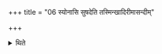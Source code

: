 +++
title = "06 स्योनासि सुषदेति तस्मिन्खादिरीमासन्दीम्"

+++

<details><summary>थिते</summary>

स्योनासि सुषदेति तस्मिन्खादिरीमासन्दीं प्रतिष्ठाप्य क्षत्रस्य नाभिरसीति तस्यां कृत्त्यधीवासमास्तीर्यावनहनि विशि मा दृंहेत्यवनह्यति ६
</details>
